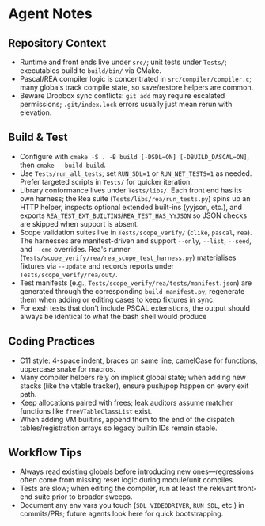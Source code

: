 # Agent Notes

## Repository Context
- Runtime and front ends live under `src/`; unit tests under `Tests/`; executables build to `build/bin/` via CMake.
- Pascal/REA compiler logic is concentrated in `src/compiler/compiler.c`; many globals track compile state, so save/restore helpers are common.
- Beware Dropbox sync conflicts: `git add` may require escalated permissions; `.git/index.lock` errors usually just mean rerun with elevation.

## Build & Test
- Configure with `cmake -S . -B build [-DSDL=ON] [-DBUILD_DASCAL=ON]`, then `cmake --build build`.
- Use `Tests/run_all_tests`; set `RUN_SDL=1` or `RUN_NET_TESTS=1` as needed. Prefer targeted scripts in `Tests/` for quicker iteration.
- Library conformance lives under `Tests/libs/`. Each front end has its own harness; the Rea suite (`Tests/libs/rea/run_tests.py`) spins up an HTTP helper, inspects optional extended built-ins (yyjson, etc.), and exports `REA_TEST_EXT_BUILTINS`/`REA_TEST_HAS_YYJSON` so JSON checks are skipped when support is absent.
- Scope validation suites live in `Tests/scope_verify/` (`clike`, `pascal`, `rea`). The harnesses are manifest-driven and support `--only`, `--list`, `--seed`, and `--cmd` overrides. Rea's runner (`Tests/scope_verify/rea/rea_scope_test_harness.py`) materialises fixtures via `--update` and records reports under `Tests/scope_verify/rea/out/`.
- Test manifests (e.g., `Tests/scope_verify/rea/tests/manifest.json`) are generated through the corresponding `build_manifest.py`; regenerate them when adding or editing cases to keep fixtures in sync.
- For exsh tests that don't include PSCAL extenstions, the output should always be identical to what the bash shell would produce

## Coding Practices
- C11 style: 4-space indent, braces on same line, camelCase for functions, uppercase snake for macros.
- Many compiler helpers rely on implicit global state; when adding new stacks (like the vtable tracker), ensure push/pop happen on every exit path.
- Keep allocations paired with frees; leak auditors assume matcher functions like `freeVTableClassList` exist.
- When adding VM builtins, append them to the end of the dispatch tables/registration arrays so legacy builtin IDs remain stable.

## Workflow Tips
- Always read existing globals before introducing new ones—regressions often come from missing reset logic during module/unit compiles.
- Tests are slow; when editing the compiler, run at least the relevant front-end suite prior to broader sweeps.
- Document any env vars you touch (`SDL_VIDEODRIVER`, `RUN_SDL`, etc.) in commits/PRs; future agents look here for quick bootstrapping.


